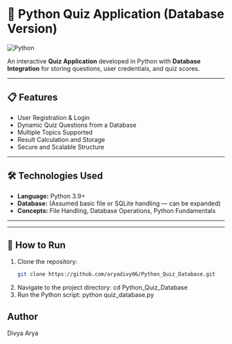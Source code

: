 # 🧠 Python Quiz Application (Database Version)

![Python](https://img.shields.io/badge/Python-3.9+-blue)

An interactive **Quiz Application** developed in Python with **Database Integration** for storing questions, user credentials, and quiz scores.

---

## 📋 Features

- User Registration & Login
- Dynamic Quiz Questions from a Database
- Multiple Topics Supported
- Result Calculation and Storage
- Secure and Scalable Structure

---

## 🛠️ Technologies Used

- **Language:** Python 3.9+
- **Database:** (Assumed basic file or SQLite handling — can be expanded)
- **Concepts:** File Handling, Database Operations, Python Fundamentals

---

---

## 🚀 How to Run

1. Clone the repository:
   ```bash
   git clone https://github.com/aryadivy06/Python_Quiz_Database.git
2. Navigate to the project directory: cd Python_Quiz_Database
3. Run the Python script: python quiz_database.py

## Author 
Divya Arya
